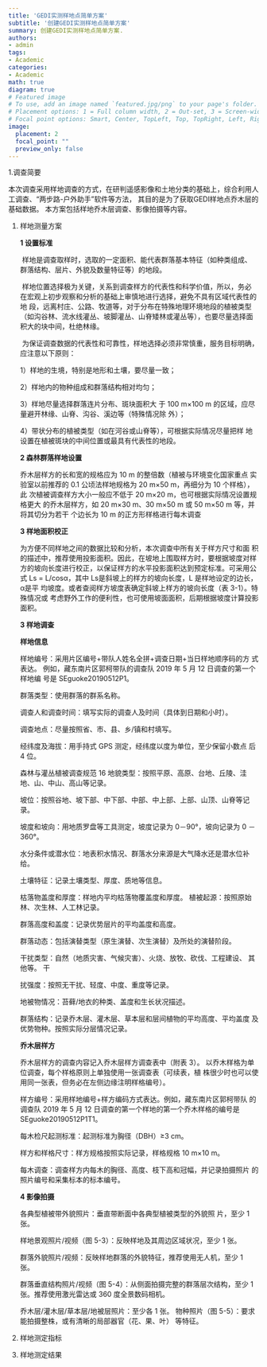 ```yaml
---
title: 'GEDI实测样地点简单方案'
subtitle: '创建GEDI实测样地点简单方案'
summary: 创建GEDI实测样地点简单方案.
authors:
- admin
tags:
- Academic
categories:
- Academic
math: true
diagram: true
# Featured image
# To use, add an image named `featured.jpg/png` to your page's folder.
# Placement options: 1 = Full column width, 2 = Out-set, 3 = Screen-width
# Focal point options: Smart, Center, TopLeft, Top, TopRight, Left, Right, BottomLeft, Bottom, BottomRight
image:
  placement: 2
  focal_point: ""
  preview_only: false
---
```


1.调查简要

本次调查采用样地调查的方式，在研判遥感影像和土地分类的基础上，综合利用人工调查、“两步路-户外助手”软件等方法， 其目的是为了获取GEDI样地点乔木层的基础数据。  本方案包括样地乔木层调查、影像拍摄等内容。

1. 样地测量方案

   **1 设置标准**

   ​	样地是调查取样时，选取的一定面积、能代表群落基本特征（如种类组成、 群落结构、层片、外貌及数量特征等）的地段。 

   ​	样地位置选择极为关键，关系到调查样方的代表性和科学价值，所以，务必 在宏观上初步观察和分析的基础上审慎地进行选择，避免不具有区域代表性的地 段，远离村庄、公路、牧道等，对于分布在特殊地理环境地段的植被类型（如沟谷林、流水线灌丛、坡脚灌丛、山脊矮林或灌丛等），也要尽量选择面积大的块中间，杜绝林缘。

   ​	 为保证调查数据的代表性和可靠性，样地选择必须非常慎重，服务目标明确， 应注意以下原则：

   1）样地的生境，特别是地形和土壤，要尽量一致；

   2）样地内的物种组成和群落结构相对均匀；

   3）样地尽量选择群落连片分布、斑块面积大 于 100 m×100 m 的区域，应尽量避开林缘、山脊、沟谷、溪边等（特殊情况除 外）；

   4）带状分布的植被类型（如在河谷或山脊等），可根据实际情况尽量把样 地设置在植被斑块的中间位置或最具有代表性的地段。

   **2 森林群落样地设置**

   乔木层样方的长和宽的规格应为 10 m 的整倍数（植被与环境变化国家重点 实验室以前推荐的 0.1 公顷法样地规格为 20 m×50 m，再细分为 10 个样格），此 次植被调查样方大小一般应不低于 20 m×20 m，也可根据实际情况设置规格更大 的乔木层样方，如 20 m×30 m、30 m×50 m 或 50 m×50 m 等，并将其切分为若干 个边长为 10 m 的正方形样格进行每木调查

   

   **3 样地面积校正**

   为方便不同样地之间的数据比较和分析，本次调查中所有关于样方尺寸和面 积的描述中，推荐使用投影面积。因此，在坡地上围取样方时，要根据坡度对样 方的坡向长度进行校正，以保证样方的水平投影面积达到预定标准。可采用公式 Ls = L/cosα，其中 Ls是斜坡上的样方的坡向长度，L 是样地设定的边长，α是平 均坡度。或者查阅样方坡度表确定斜坡上样方的坡向长度（表 3-1）。特殊情况或 考虑野外工作的便利性，也可使用坡面面积，后期根据坡度计算投影面积。

   

   **3 样地调查**

   **样地信息**

   样地编号：采用片区编号+带队人姓名全拼+调查日期+当日样地顺序码的方 式表达。 例如，藏东南片区郭柯带队的调查队 2019 年 5 月 12 日调查的第一个样地编 号是 SEguoke20190512P1。

   群落类型：使用群落的群系名称。 

   调查人和调查时间：填写实际的调查人及时间（具体到日期和小时）。

   调查地点：尽量按照省、市、县、乡/镇和村填写。 

   经纬度及海拔：用手持式 GPS 测定，经纬度以度为单位，至少保留小数点 后 4 位。 

   森林与灌丛植被调查规范 16 地貌类型：按照平原、高原、台地、丘陵、洼地、山、中山、高山等记录。 

   坡位：按照谷地、坡下部、中下部、中部、中上部、上部、山顶、山脊等记 录。 

   坡度和坡向：用地质罗盘等工具测定，坡度记录为 0－90°，坡向记录为 0 －360°。 

   水分条件或潜水位：地表积水情况、群落水分来源是大气降水还是潜水位补 给。 

   土壤特征：记录土壤类型、厚度、质地等信息。 

   枯落物盖度和厚度：样地内平均枯落物覆盖度和厚度。 植被起源：按照原始林、次生林、人工林记录。

    群落高度和盖度：记录优势层片的平均盖度和高度。 

   群落动态：包括演替类型（原生演替、次生演替）及所处的演替阶段。 

   干扰类型：自然（地质灾害、气候灾害）、火烧、放牧、砍伐、工程建设、 其他等。 干

   扰强度：按照无干扰、轻度、中度、重度等记录。 

   地被物情况：苔藓/地衣的种类、盖度和生长状况描述。 

   群落结构：记录乔木层、灌木层、草本层和层间植物的平均高度、平均盖度 及优势物种。按照实际分层情况记录。

   **乔木层样方**

   乔木层样方的调查内容记入乔木层样方调查表中（附表 3）。 以乔木样格为单位调查，每个样格原则上单独使用一张调查表（可续表，植 株很少时也可以使用同一张表，但务必在左侧边缘注明样格编号）。

    样方编号：采用样地编号+样方编码方式表达。例如，藏东南片区郭柯带队 的调查队 2019 年 5 月 12 日调查的第一个样地的第一个乔木样格的编号是 SEguoke20190512P1T1。 

   每木检尺起测标准：起测标准为胸径（DBH）≥3 cm。 

   样方和样格尺寸：样方规格按照实际记录，样格规格 10 m×10 m。

    每木调查：调查样方内每木的胸径、高度、枝下高和冠幅，并记录拍摄照片 的照片编号和采集标本的标本编号。

   **4 影像拍摄**

   各典型植被带外貌照片：垂直带断面中各典型植被类型的外貌照 片，至少 1 张。

   样地景观照片/视频（图 5-3）：反映样地及其周边区域状况，至少 1 张。

   群落外貌照片/视频：反映样地群落的外貌特征，推荐使用无人机，至少 1 张。

   群落垂直结构照片/视频（图 5-4）：从侧面拍摄完整的群落层次结构，至少 1 张。推荐使用激光雷达或 360 度全景数码相机。

   乔木层/灌木层/草本层/地被层照片：至少各 1 张。 物种照片（图 5-5）：要求能拍摄整株，或有清晰的局部器官（花、果、叶） 等特征。

   

1. 样地测定指标

   

2. 样地测定结果